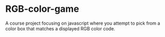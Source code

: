 # RGB-color-game

A course project focusing on javascript where you attempt to pick from a color box that matches a displayed RGB color code.
